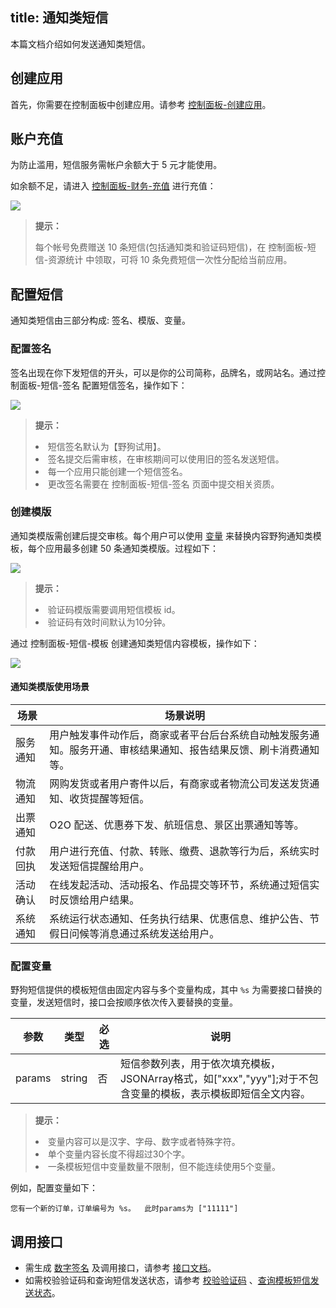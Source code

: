title: 通知类短信
---

本篇文档介绍如何发送通知类短信。


## 创建应用
首先，你需要在控制面板中创建应用。请参考 [控制面板-创建应用](/console/creat.html)。


## 账户充值
为防止滥用，短信服务需帐户余额大于 5 元才能使用。

如余额不足，请进入 [控制面板-财务-充值](https://www.wilddog.com/pay/recharge) 进行充值：

![](/images/recharge.png)

<blockquote class="notice">
  <p><strong>提示：</strong></p>
  每个帐号免费赠送 10 条短信(包括通知类和验证码短信)，在 控制面板-短信-资源统计 中领取，可将 10 条免费短信一次性分配给当前应用。
</blockquote>


## 配置短信

通知类短信由三部分构成: 签名、模版、变量。

### 配置签名

签名出现在你下发短信的开头，可以是你的公司简称，品牌名，或网站名。通过控制面板-短信-签名 配置短信签名，操作如下：

![](/images/sign.png)

<blockquote class="notice">
  <p><strong>提示：</strong></p>
  <li>短信签名默认为【野狗试用】。</li>
  <li>签名提交后需审核，在审核期间可以使用旧的签名发送短信。</li>
  <li>每一个应用只能创建一个短信签名。</li>
  <li>更改签名需要在 控制面板-短信-签名 页面中提交相关资质。</li>
</blockquote>


### 创建模版


通知类模版需创建后提交审核。每个用户可以使用 [变量](/guide/sms/notify.html#配置变量) 来替换内容野狗通知类模板，每个应用最多创建 50 条通知类模版。过程如下：

![](/images/notifyprocess.jpg)


<blockquote class="notice">
  <p><strong>提示：</strong></p>
  <li>验证码模版需要调用短信模板 id。</li>
  <li>验证码有效时间默认为10分钟。</li>
</blockquote>

通过 控制面板-短信-模板 创建通知类短信内容模板，操作如下：

![](/images/mode.png)

#### 通知类模版使用场景

|场景        |  场景说明|
|--------------|----  |
|服务通知    |用户触发事件动作后，商家或者平台后台系统自动触发服务通知。服务开通、审核结果通知、报告结果反馈、刷卡消费通知等。|
|物流通知 |网购发货或者用户寄件以后，有商家或者物流公司发送发货通知、收货提醒等短信。|
|出票通知|O2O 配送、优惠券下发、航班信息、景区出票通知等等。|
|付款回执|用户进行充值、付款、转账、缴费、退款等行为后，系统实时发送短信提醒给用户。|
|活动确认|在线发起活动、活动报名、作品提交等环节，系统通过短信实时反馈给用户结果。|
|系统通知|系统运行状态通知、任务执行结果、优惠信息、维护公告、节假日问候等消息通过系统发送给用户。|

### 配置变量

野狗短信提供的模板短信由固定内容与多个变量构成，其中 `%s` 为需要接口替换的变量，发送短信时，接口会按顺序依次传入要替换的变量。

|参数           |类型           |必选       |说明|
|--------------|--------------|----------|---|
|params           |string         |否         |短信参数列表，用于依次填充模板，JSONArray格式，如["xxx","yyy"];对于不包含变量的模板，表示模板即短信全文内容。|

<blockquote class="notice">
  <p><strong>提示：</strong></p>
  <li>变量内容可以是汉字、字母、数字或者特殊字符。 </li>
  <li>单个变量内容长度不得超过30个字。</li>
  <li>一条模板短信中变量数量不限制，但不能连续使用5个变量。</li>
</blockquote>

例如，配置变量如下：

```
您有一个新的订单，订单编号为 %s。  此时params为 ["11111"]

```


## 调用接口
- 需生成 [数字签名](/guide/sms/signature.html#生成数字签名的方法) 及调用接口，请参考 [接口文档](/api/sms/sendcode.html)。
- 如需校验验证码和查询短信发送状态，请参考 [校验验证码](/api/sms/checkcode.html) 、[查询模板短信发送状态](/api/sms/sendcode.html)。